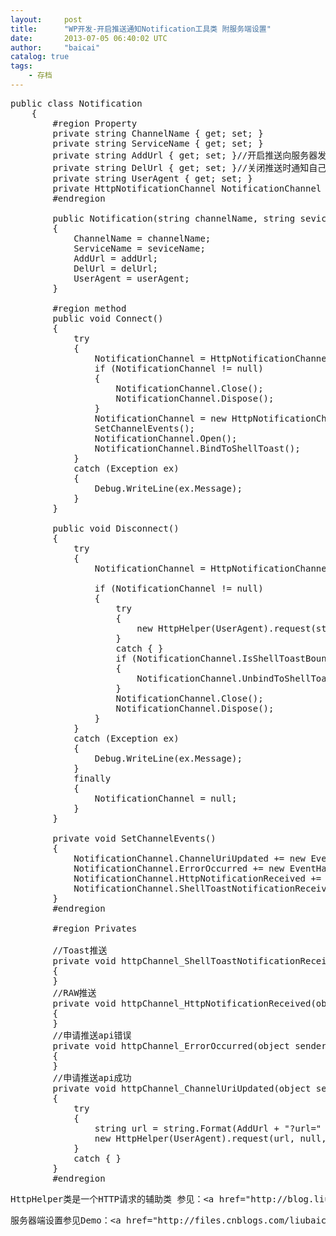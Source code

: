 ```yaml
---
layout:     post
title:      "WP开发-开启推送通知Notification工具类 附服务端设置"
date:       2013-07-05 06:40:02 UTC
author:     "baicai"
catalog: true
tags:
    - 存档
---
```


<pre class="prettyprint lang-cs">public class Notification
    {
        #region Property
        private string ChannelName { get; set; }
        private string ServiceName { get; set; }
        private string AddUrl { get; set; }//开启推送向服务器发送微软返回的地址
        private string DelUrl { get; set; }//关闭推送时通知自己的服务器
        private string UserAgent { get; set; }
        private HttpNotificationChannel NotificationChannel { get; set; }
        #endregion

        public Notification(string channelName, string seviceName, string addUrl, string delUrl, string userAgent)
        {
            ChannelName = channelName;
            ServiceName = seviceName;
            AddUrl = addUrl;
            DelUrl = delUrl;
            UserAgent = userAgent;
        }

        #region method
        public void Connect()
        {
            try
            {
                NotificationChannel = HttpNotificationChannel.Find(ChannelName);
                if (NotificationChannel != null)
                {
                    NotificationChannel.Close();
                    NotificationChannel.Dispose();
                }
                NotificationChannel = new HttpNotificationChannel(ChannelName, ServiceName);
                SetChannelEvents();
                NotificationChannel.Open();
                NotificationChannel.BindToShellToast();
            }
            catch (Exception ex)
            {
                Debug.WriteLine(ex.Message);
            }
        }

        public void Disconnect()
        {
            try
            {
                NotificationChannel = HttpNotificationChannel.Find(ChannelName);

                if (NotificationChannel != null)
                {
                    try
                    {
                        new HttpHelper(UserAgent).request(string.Format(DelUrl + "&amp;url=" + Uri.EscapeDataString(NotificationChannel.ChannelUri.ToString())), null, null);
                    }
                    catch { }
                    if (NotificationChannel.IsShellToastBound)
                    {
                        NotificationChannel.UnbindToShellToast();
                    }
                    NotificationChannel.Close();
                    NotificationChannel.Dispose();
                }
            }
            catch (Exception ex)
            {
                Debug.WriteLine(ex.Message);
            }
            finally
            {
                NotificationChannel = null;
            }
        }

        private void SetChannelEvents()
        {
            NotificationChannel.ChannelUriUpdated += new EventHandler&lt;NotificationChannelUriEventArgs&gt;(httpChannel_ChannelUriUpdated);
            NotificationChannel.ErrorOccurred += new EventHandler&lt;NotificationChannelErrorEventArgs&gt;(httpChannel_ErrorOccurred);
            NotificationChannel.HttpNotificationReceived += new EventHandler&lt;HttpNotificationEventArgs&gt;(httpChannel_HttpNotificationReceived); 
            NotificationChannel.ShellToastNotificationReceived += new EventHandler&lt;NotificationEventArgs&gt;(httpChannel_ShellToastNotificationReceived);
        }
        #endregion

        #region Privates

        //Toast推送
        private void httpChannel_ShellToastNotificationReceived(object sender, NotificationEventArgs e)
        {
        }
        //RAW推送
        private void httpChannel_HttpNotificationReceived(object sender, HttpNotificationEventArgs e)
        {
        }
        //申请推送api错误
        private void httpChannel_ErrorOccurred(object sender, NotificationChannelErrorEventArgs e)
        {
        }
        //申请推送api成功
        private void httpChannel_ChannelUriUpdated(object sender, NotificationChannelUriEventArgs e)
        {
            try
            {
                string url = string.Format(AddUrl + "?url=" + Uri.EscapeDataString(e.ChannelUri.ToString()));
                new HttpHelper(UserAgent).request(url, null, null);
            }
            catch { }
        }
        #endregion</pre>
<pre class="prettyprint lang-cs">HttpHelper类是一个HTTP请求的辅助类 参见：&lt;a href="http://blog.liubaicai.com/?p=67">http://blog.liu<span id="__kindeditor_bookmark_start_0__"></span>baicai.com/?p=67</a></pre>
<pre class="prettyprint lang-cs">服务器端设置参见Demo：&lt;a href="http://files.cnblogs.com/liubaicai/WebCast20101203_Demo.zip">http://files.cnblogs.com/liubaicai/WebCast20101203_Demo.zip</a></pre>